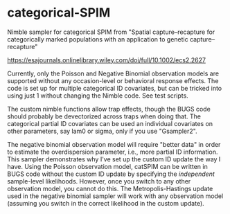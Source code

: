 # categorical-SPIM

Nimble sampler for categorical SPIM from "Spatial capture–recapture for categorically marked populations with an application to genetic capture–recapture"

https://esajournals.onlinelibrary.wiley.com/doi/full/10.1002/ecs2.2627

Currently, only the Poisson and Negative Binomial observation models are supported without any occasion-level or behavioral response effects. The code is set up for multiple categorical ID covariates, but can be tricked into using just 1 without changing the Nimble code. See test scripts.

The custom nimble functions allow trap effects, though the BUGS code should probably be devectorized across traps when doing that. The categorical partial ID covariates can be used an individual covariates on other parameters, say lam0 or sigma, only if you use "Gsampler2".

The negative binomial observation model will require "better data" in order to estimate the overdispersion parameter, i.e., more partial ID information. This sampler demonstrates why I've set up the custom ID update the way I have. Using the Poisson observation model, catSPIM can be written in BUGS code without the custom ID update by specifying the *independent* sample-level likelihoods. However, once you switch to any other observation model, you cannot do this. The Metropolis-Hastings update used in the negative binomial sampler will work with any observation model (assuming you switch in the correct likelihood in the custom update).
